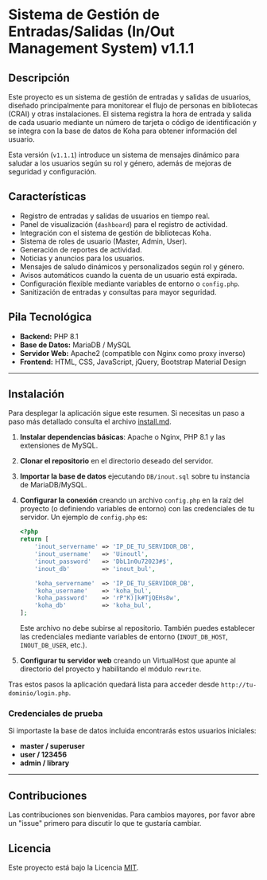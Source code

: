 # Sistema de Gestión de Entradas/Salidas (In/Out Management System) v1.1.1

## Descripción

Este proyecto es un sistema de gestión de entradas y salidas de usuarios, diseñado principalmente para monitorear el flujo de personas en bibliotecas (CRAI) y otras instalaciones. El sistema registra la hora de entrada y salida de cada usuario mediante un número de tarjeta o código de identificación y se integra con la base de datos de Koha para obtener información del usuario.

Esta versión (`v1.1.1`) introduce un sistema de mensajes dinámico para saludar a los usuarios según su rol y género, además de mejoras de seguridad y configuración.

## Características

* Registro de entradas y salidas de usuarios en tiempo real.
* Panel de visualización (`dashboard`) para el registro de actividad.
* Integración con el sistema de gestión de bibliotecas Koha.
* Sistema de roles de usuario (Master, Admin, User).
* Generación de reportes de actividad.
* Noticias y anuncios para los usuarios.
* Mensajes de saludo dinámicos y personalizados según rol y género.
* Avisos automáticos cuando la cuenta de un usuario está expirada.
* Configuración flexible mediante variables de entorno o `config.php`.
* Sanitización de entradas y consultas para mayor seguridad.

## Pila Tecnológica

* **Backend:** PHP 8.1
* **Base de Datos:** MariaDB / MySQL
* **Servidor Web:** Apache2 (compatible con Nginx como proxy inverso)
* **Frontend:** HTML, CSS, JavaScript, jQuery, Bootstrap Material Design

---

## Instalación

Para desplegar la aplicación sigue este resumen. Si necesitas un paso a paso más detallado consulta el archivo [install.md](install.md).

1. **Instalar dependencias básicas**: Apache o Nginx, PHP 8.1 y las extensiones de MySQL.
2. **Clonar el repositorio** en el directorio deseado del servidor.
3. **Importar la base de datos** ejecutando `DB/inout.sql` sobre tu instancia de MariaDB/MySQL.
4. **Configurar la conexión** creando un archivo `config.php` en la raíz del proyecto (o definiendo variables de entorno) con las credenciales de tu servidor. Un ejemplo de `config.php` es:

    ```php
    <?php
    return [
        'inout_servername' => 'IP_DE_TU_SERVIDOR_DB',
        'inout_username'   => 'Uinoutl',
        'inout_password'   => 'DbL1n0u72023#$',
        'inout_db'         => 'inout_bul',

        'koha_servername'  => 'IP_DE_TU_SERVIDOR_DB',
        'koha_username'    => 'koha_bul',
        'koha_password'    => 'rP"K)|k#TjQEHs8w',
        'koha_db'          => 'koha_bul',
    ];
    ```

    Este archivo no debe subirse al repositorio. También puedes establecer las credenciales mediante variables de entorno (`INOUT_DB_HOST`, `INOUT_DB_USER`, etc.).

5. **Configurar tu servidor web** creando un VirtualHost que apunte al directorio del proyecto y habilitando el módulo `rewrite`.

Tras estos pasos la aplicación quedará lista para acceder desde `http://tu-dominio/login.php`.

### Credenciales de prueba

Si importaste la base de datos incluida encontrarás estos usuarios iniciales:

- **master / superuser**
- **user / 123456**
- **admin / library**

---

## Contribuciones

Las contribuciones son bienvenidas. Para cambios mayores, por favor abre un "issue" primero para discutir lo que te gustaría cambiar.

## Licencia

Este proyecto está bajo la Licencia [MIT](https://choosealicense.com/licenses/mit/).
